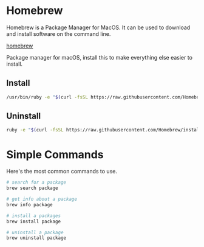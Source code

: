 # Homebrew

Homebrew is a Package Manager for MacOS.  It can be used to download and install software on the command line.

[homebrew](https://github.com/Homebrew/brew)

Package manager for macOS, install this to make everything else easier to install.

## Install
```bash
/usr/bin/ruby -e "$(curl -fsSL https://raw.githubusercontent.com/Homebrew/install/master/install)"
```

## Uninstall 
```bash
ruby -e "$(curl -fsSL https://raw.githubusercontent.com/Homebrew/install/master/uninstall)"
```

# Simple Commands

Here's the most common commands to use.

```bash
# search for a package
brew search package

# get info about a package
brew info package

# install a packages
brew install package

# uninstall a package
brew uninstall package
```